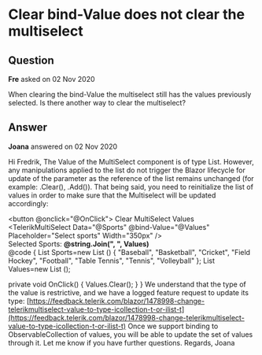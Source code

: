 # Clear bind-Value does not clear the multiselect

## Question

**Fre** asked on 02 Nov 2020

When clearing the bind-Value the multiselect still has the values previously selected. Is there another way to clear the multiselect?

## Answer

**Joana** answered on 02 Nov 2020

Hi Fredrik, The Value of the MultiSelect component is of type List<TValue>. However, any manipulations applied to the list do not trigger the Blazor lifecycle for update of the parameter as the reference of the list remains unchanged (for example: .Clear(), .Add()). That being said, you need to reinitialize the list of values in order to make sure that the Multiselect will be updated accordingly: <div> <button @onclick="@OnClick"> Clear MultiSelect Values </button> <TelerikMultiSelect Data="@Sports" @bind-Value="@Values" Placeholder="Select sports" Width="350px" /> <div> Selected Sports: <strong> @string.Join(", ", Values) </strong> </div> </div> @code {
List <string> Sports=new List <string> () {
"Baseball",
"Basketball",
"Cricket",
"Field Hockey",
"Football",
"Table Tennis",
"Tennis",
"Volleyball"
};
List <string> Values=new List <string> ();

private void OnClick()
{
Values.Clear();
}
} We understand that the type of the value is restrictive, and we have a logged feature request to update its type: [https://feedback.telerik.com/blazor/1478998-change-telerikmultiselect-value-to-type-icollection-t-or-ilist-t](https://feedback.telerik.com/blazor/1478998-change-telerikmultiselect-value-to-type-icollection-t-or-ilist-t) Once we support binding to ObservableCollection of values, you will be able to update the set of values through it. Let me know if you have further questions. Regards, Joana
